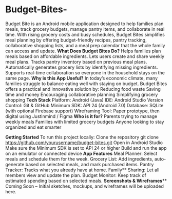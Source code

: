 # Budget-Bites-
Budget Bite is an Android mobile application designed to help families plan meals, track grocery budgets, manage pantry items, and collaborate in real time.
 With rising grocery costs and busy schedules, Budget Bites simplifies meal planning by offering budget-friendly recipes, pantry tracking, collaborative shopping lists, and a meal prep calendar that the whole family can access and update.
**What Does Budget Bites Do?**
Helps families plan meals based on affordable ingredients.
Lets users create and share weekly meal plans.
Tracks pantry inventory based on previous meal plans.
Automatically generates grocery lists by identifying missing ingredients.
Supports real-time collaboration so everyone in the household stays on the same page.
**Why is this App Useful?**
In today’s economic climate, many families struggle to balance eating well with staying on budget. Budget Bites offers a practical and innovative solution by:
Reducing food waste
Saving time and money
Encouraging collaborative planning
Simplifying grocery shopping
**Tech Stack**
Platform: Android (Java)
IDE: Android Studio
Version Control: Git & GitHub
Minimum SDK: API 24 (Android 7.0)
Database: SQLite (with optional Firebase support)
Wireframing Tool: Paper prototype, then digital using Justinmind / Figma
**Who is it for?**
Parents trying to manage weekly meals
Families with limited grocery budgets
Anyone looking to stay organized and eat smarter

**Getting Started**
To run this project locally:
Clone the repository git clone https://github.com/yourusername/budget-bites.git
Open in Android Studio
Make sure the Minimum SDK is set to API 24 or higher
Build and run the app on an emulator or connected device
**App Features**
Meal Planner: Select meals and schedule them for the week.
Grocery List: Add ingredients, auto-generate based on selected meals, and mark purchased items.
 Pantry Tracker: Tracks what you already have at home.
 Family** Sharing: Let all members view and update the plan.
 Budget Monitor: Keep track of estimated spending based on selected meals.
 **Screenshots & Wireframes****
Coming Soon – Initial sketches, mockups, and wireframes will be uploaded here.

